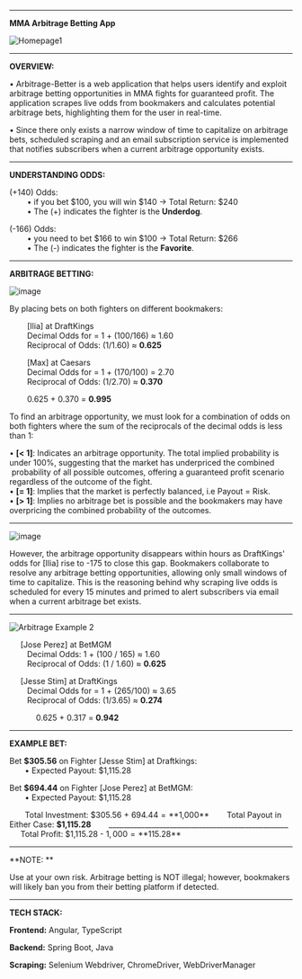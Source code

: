 ________________________________________________________________________________________________________________
**MMA Arbitrage Betting App**

![Homepage1](https://github.com/user-attachments/assets/09e9595e-9688-4e34-8965-edc380edf3ef)

________________________________________________________________________________________________________________
**OVERVIEW:**

• Arbitrage-Better is a web application that helps users identify and exploit arbitrage betting opportunities in MMA fights for guaranteed profit. The application scrapes live odds from bookmakers and calculates potential arbitrage bets, highlighting them for the user in real-time. 

• Since there only exists a narrow window of time to capitalize on arbitrage bets, scheduled scraping and an email subscription service is implemented that notifies subscribers when a current arbitrage opportunity exists.

________________________________________________________________________________________________________________
**UNDERSTANDING ODDS:**

(+140) Odds: <br>
&nbsp; &nbsp; &nbsp; &nbsp; • if you bet $100, you will win $140 -> Total Return: $240 <br>
&nbsp; &nbsp; &nbsp; &nbsp; • The (+) indicates the fighter is the **Underdog**.

(-166) Odds: <br>
&nbsp; &nbsp; &nbsp; &nbsp; • you need to bet $166 to win $100 -> Total Return: $266 <br>
&nbsp; &nbsp; &nbsp; &nbsp; • The (-) indicates the fighter is the **Favorite**.

________________________________________________________________________________________________________________
**ARBITRAGE BETTING:**

![image](https://github.com/user-attachments/assets/265fc27e-8e24-41cf-8821-596a05d621bb)

By placing bets on both fighters on different bookmakers:

&nbsp; &nbsp; &nbsp; &nbsp; [Ilia] at DraftKings <br>
&nbsp; &nbsp; &nbsp; &nbsp; Decimal Odds for  = 1 + (100/166) ≈ 1.60 <br>
&nbsp; &nbsp; &nbsp; &nbsp; Reciprocal of Odds: (1/1.60) ≈ **0.625**

&nbsp; &nbsp; &nbsp; &nbsp; [Max] at Caesars <br>
&nbsp; &nbsp; &nbsp; &nbsp; Decimal Odds for  = 1 + (170/100) = 2.70 <br>
&nbsp; &nbsp; &nbsp; &nbsp; Reciprocal of Odds: (1/2.70) ≈ **0.370**

&nbsp; &nbsp; &nbsp; &nbsp; 0.625 + 0.370 = **0.995**

To find an arbitrage opportunity, we must look for a combination of odds on both fighters where the sum of the reciprocals of the decimal odds is less than 1:

• **[< 1]**: Indicates an arbitrage opportunity. The total implied probability is under 100%, suggesting that the market has underpriced the combined &nbsp;probability of all possible outcomes, offering a guaranteed profit scenario regardless of the outcome of the fight. <br>
• **[= 1]**: Implies that the market is perfectly balanced, i.e Payout = Risk.<br>
• **[> 1]**: Implies no arbitrage bet is possible and the bookmakers may have overpricing the combined probability of the outcomes.

________________________________________________________________________________________________________________

![image](https://github.com/user-attachments/assets/097323ba-698e-49b7-b97c-2e5612299842)

However, the arbitrage opportunity disappears within hours as DraftKings' odds for [Ilia] rise to -175 to close this gap. Bookmakers collaborate to resolve any arbitrage betting opportunities, allowing only small windows of time to capitalize. This is the reasoning behind why scraping live odds is scheduled for every 15 minutes and primed to alert subscribers via email when a current arbitrage bet exists.  

________________________________________________________________________________________________________________

![Arbitrage Example 2](https://github.com/user-attachments/assets/e5ec43fc-3866-47a9-a2e0-faa94cbb624f)

&nbsp; &nbsp; &nbsp;[Jose Perez] at BetMGM <br>
&nbsp; &nbsp; &nbsp; &nbsp; Decimal Odds: 1 + (100 / 165) ≈ 1.60 <br>
&nbsp; &nbsp; &nbsp; &nbsp; Reciprocal of Odds: (1 / 1.60) ≈ **0.625**

&nbsp; &nbsp; &nbsp;[Jesse Stim] at DraftKings <br>
&nbsp; &nbsp; &nbsp; &nbsp; Decimal Odds for  = 1 + (265/100) ≈ 3.65 <br>
&nbsp; &nbsp; &nbsp; &nbsp; Reciprocal of Odds: (1/3.65) ≈ **0.274**

&nbsp; &nbsp; &nbsp; &nbsp; &nbsp; &nbsp; 0.625 + 0.317 = **0.942**

________________________________________________________________________________________________________________

**EXAMPLE BET:**

Bet **$305.56** on Fighter [Jesse Stim] at Draftkings: <br>
&nbsp; &nbsp; &nbsp; &nbsp;• Expected Payout: $1,115.28

Bet **$694.44** on Fighter [Jose Perez] at BetMGM: <br>
&nbsp; &nbsp; &nbsp; &nbsp;• Expected Payout: $1,115.28

&nbsp; &nbsp; &nbsp; &nbsp;Total Investment: $305.56 + $694.44 = **$1,000**
&nbsp; &nbsp; &nbsp; &nbsp;Total Payout in Either Case: **$1,115.28**
&nbsp; &nbsp; &nbsp; &nbsp;__________________________________________________
&nbsp; &nbsp; &nbsp; &nbsp;Total Profit: $1,115.28 - $1,000 = **$115.28**


________________________________________________________________________________________________________________
**NOTE: **

Use at your own risk. Arbitrage betting is NOT illegal; however, bookmakers will likely ban you from their betting platform if detected.

________________________________________________________________________________________________________________
**TECH STACK:**

**Frontend:** Angular, TypeScript

**Backend:** Spring Boot, Java

**Scraping:** Selenium Webdriver, ChromeDriver, WebDriverManager
